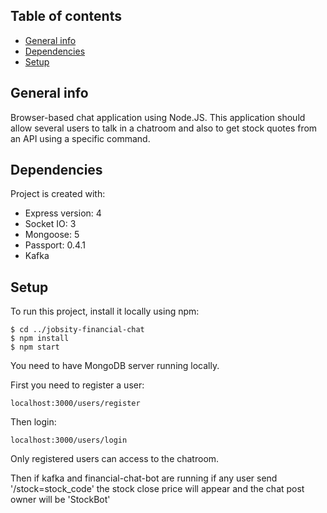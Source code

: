 ## Table of contents
* [General info](#general-info)
* [Dependencies](#dependencies)
* [Setup](#setup)

## General info
Browser-based chat application using Node.JS.
This application should allow several users to talk in a chatroom and also to get stock quotes
from an API using a specific command.
	
## Dependencies
Project is created with:
* Express version: 4
* Socket IO: 3
* Mongoose: 5
* Passport: 0.4.1
* Kafka	

## Setup
To run this project, install it locally using npm:

```
$ cd ../jobsity-financial-chat
$ npm install
$ npm start
```

You need to have MongoDB server running locally.

First you need to register a user:
```
localhost:3000/users/register
```
Then login:
```
localhost:3000/users/login
```

Only registered users can access to the chatroom.

Then if kafka and financial-chat-bot are running if any user send '/stock=stock_code' 
the stock close price will appear and the chat post owner will be 'StockBot'